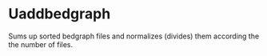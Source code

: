 # Uaddbedgraph
Sums up sorted bedgraph files and normalizes (divides) them according the the number of files.
